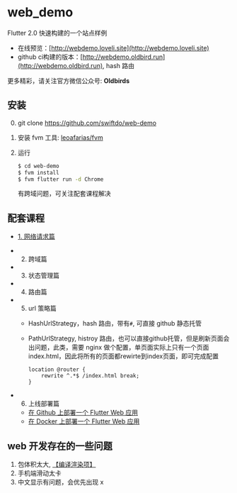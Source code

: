 # web_demo

Flutter 2.0 快速构建的一个站点样例

* 在线预览：[http://webdemo.loveli.site](http://webdemo.loveli.site)
* github ci构建的版本：[http://webdemo.oldbird.run](http://webdemo.oldbird.run), hash 路由

更多精彩，请关注官方微信公众号: **Oldbirds**


## 安装

0. git clone https://github.com/swiftdo/web-demo
1. 安装 fvm 工具: [leoafarias/fvm](https://github.com/leoafarias/fvm)
2. 运行 

   ```sh
   $ cd web-demo
   $ fvm install
   $ fvm flutter run -d Chrome
   ```
   有跨域问题，可关注配套课程解决

## 配套课程

* [1. 网络请求篇](https://juejin.cn/post/6940962419355156494)
* 2. 跨域篇
* 3. 状态管理篇
* 4. 路由篇
* 5. url 策略篇
    * HashUrlStrategy，hash 路由，带有`#`, 可直接 github 静态托管
    * PathUrlStrategy, histroy 路由，也可以直接github托管，但是刷新页面会出问题，此类，需要 nginx 做个配置，单页面实际上只有一个页面index.html，因此将所有的页面都rewirte到index页面，即可完成配置
        
      ```nginx
      location @router {
          rewrite ^.*$ /index.html break;
      } 
      ```
    
* 6. 上线部署篇
    * [在 Github 上部署一个 Flutter Web 应用](https://oldbird.run/flutter/t5-flutter-web-deploy.html#flutter-web)
    * [在 Docker 上部署一个 Flutter Web 应用](https://oldbird.run/flutter/t6-docker-web-deploy.html)


## web 开发存在的一些问题
1. 包体积太大, [【编译渲染项】](https://flutter.cn/docs/development/tools/web-renderers)
2. 手机端滑动太卡
3. 中文显示有问题，会优先出现 x

